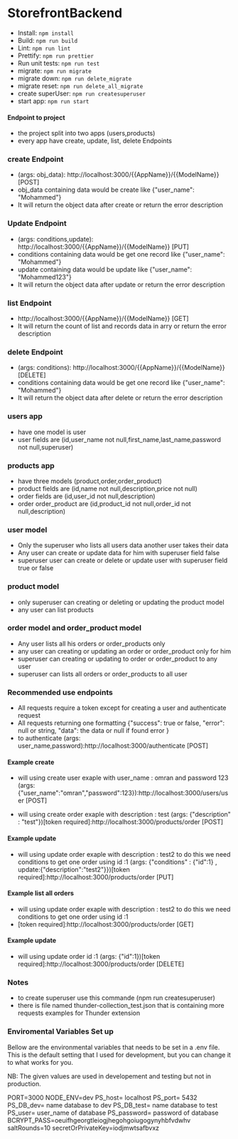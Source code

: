 # StorefrontBackend

- Install: `npm install`
- Build: `npm run build`
- Lint: `npm run lint`
- Prettify: `npm run prettier`
- Run unit tests: `npm run test`
- migrate: `npm run migrate`
- migrate down: `npm run delete_migrate`
- migrate reset: `npm run delete_all_migrate`
- create superUser: `npm run createsuperuser`
- start app: `npm run start`

#### Endpoint to project

- the project split into two apps (users,products)
- every app have create, update, list, delete Endpoints

### create Endpoint

- (args: obj_data): http://localhost:3000/{{AppName}}/{{ModelName}} [POST]
- obj_data containing data would be create like {"user_name": "Mohammed"}
- It will return the object data after create or return the error description

### Update Endpoint

- (args: conditions,update): http://localhost:3000/{{AppName}}/{{ModelName}} [PUT]
- conditions containing data would be get one record like {"user_name": "Mohammed"}
- update containing data would be update like {"user_name": "Mohammed123"}
- It will return the object data after update or return the error description

### list Endpoint

- http://localhost:3000/{{AppName}}/{{ModelName}} [GET]
- It will return the count of list and records data in arry or return the error description

### delete Endpoint

- (args: conditions): http://localhost:3000/{{AppName}}/{{ModelName}} [DELETE]
- conditions containing data would be get one record like {"user_name": "Mohammed"}
- It will return the object data after delete or return the error description

### users app

- have one model is user
- user fields are (id,user_name not null,first_name,last_name,password not null,superuser)

### products app

- have three models (product,order,order_product)
- product fields are (id,name not null,description,price not null)
- order fields are (id,user_id not null,description)
- order order_product are (id,product_id not null,order_id not null,description)

### user model

- Only the superuser who lists all users data another user takes their data
- Any user can create or update data for him with superuser field false
- superuser user can create or delete or update user with superuser field true or false

### product model

- only superuser can creating or deleting or updating the product model
- any user can list products

### order model and order_product model

- Any user lists all his orders or order_products only
- any user can creating or updating an order or order_product only for him
- superuser can creating or updating to order or order_product to any user
- superuser can lists all orders or order_products to all user

### Recommended use endpoints

- All requests require a token except for creating a user and authenticate request
- All requests returning one formatting {"success": true or false, "error": null or string, "data": the data or null if found error }
- to authenticate (args: user_name,password):http://localhost:3000/authenticate [POST]

#### Example create

- will using create user exaple with user_name : omran and password 123
  (args: {"user_name":"omran","password":123}):http://localhost:3000/users/user [POST]

- will using create order exaple with description : test
  (args: {"description" : "test"})[token required]:http://localhost:3000/products/order [POST]

#### Example update

- will using update order exaple with description : test2 to do this we need conditions to get one order using id :1
  (args: {"conditions" : {"id":1} , update:{"description":"test2"}})[token required]:http://localhost:3000/products/order [PUT]

#### Example list all orders

- will using update order exaple with description : test2 to do this we need conditions to get one order using id :1
- [token required]:http://localhost:3000/products/order [GET]

#### Example update

- will using update order id :1
  (args: {"id":1})[token required]:http://localhost:3000/products/order [DELETE]

### Notes

- to create superuser use this commande (npm run createsuperuser)
- there is file named thunder-collection_test.json that is containing more requests examples for Thunder extension

### Enviromental Variables Set up

Bellow are the environmental variables that needs to be set in a .env file. This is the default setting that I used for development, but you can change it to what works for you.

NB: The given values are used in developement and testing but not in production.

PORT=3000
NODE_ENV=dev
PS_host= localhost
PS_port= 5432
PS_DB_dev= name database to dev
PS_DB_test= name database to test
PS_user= user_name of database
PS_password= password of database
BCRYPT_PASS=oeuifhgeorgtleiogjhegohgoiugogynyhbfvdwhv
saltRounds=10
secretOrPrivateKey=iodjmwtsafbvxz
